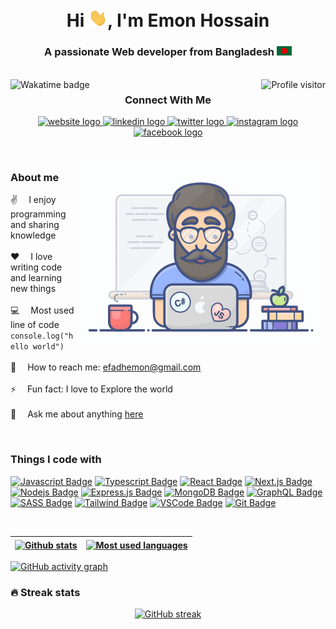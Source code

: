 <h1 align="center">Hi <img src="/assets/hello.gif" alt="Hello gif" width="30"/>, I'm Emon Hossain</h1>

<h3 align="center">A passionate Web developer from Bangladesh <img src="/assets/bangladesh.png" alt="Bangladesh national flag" width="24"/></h3>

<br/>

<a href="https://wakatime.com/@ddc55c54-5b43-4abf-ac5d-999ee1b4fab0">
  <img align="left" src="https://wakatime.com/badge/user/ddc55c54-5b43-4abf-ac5d-999ee1b4fab0.svg" alt="Wakatime badge">
</a>

<a href="https://komarev.com/ghpvc/?username=efadhemon">
  <img align="right" src="https://komarev.com/ghpvc/?username=efadhemon&label=Visitors&color=0e75b6&style=flat" alt="Profile visitor" />
</a>

<h3 align="center">Connect With Me</h3>

<p align="center">

  <a href="https://emonhossain.com">
    <img src="https://img.shields.io/badge/Website-DC143C?style=for-the-badge&logo=medium&logoColor=white" alt="website logo" />
  </a>
  
  <a href="https://linkedin.com/in/efadhemon">
    <img src="https://img.shields.io/badge/LinkedIn-0077B5?style=for-the-badge&logo=linkedin&logoColor=white" alt="linkedin logo" />
  </a>

  <a href="https://twitter.com/efadhemon">
    <img src="https://img.shields.io/badge/Twitter-1DA1F2?style=for-the-badge&logo=twitter&logoColor=white" alt="twitter logo" />
  </a>

  <a href="https://instagram.com/efadhemon">
    <img src="https://img.shields.io/badge/Instagram-fe4164?style=for-the-badge&logo=instagram&logoColor=white" alt="instagram logo" />
  </a>

  <a href="https://facebook.com/efadhemon">
    <img src="https://img.shields.io/badge/Facebook-20BEFF?&style=for-the-badge&logo=facebook&logoColor=white" alt="facebook logo" />
  </a>

</p>

<br />

<img align="right" src="/assets/programmer.gif" alt="Coding gif" width="400px" />

### About me

✌️ &emsp;I enjoy programming and sharing knowledge <br/><br/>
❤️ &emsp;I love writing code and learning new things<br/><br/>
💻 &emsp;Most used line of code `console.log("hello world")` <br/><br/>
📧 &emsp;How to reach me: efadhemon@gmail.com<br/><br/>
⚡ &emsp;Fun fact: I love to Explore the world<br/><br/>
💬 &emsp;Ask me about anything [here](https://github.com/efadhemon/efadhemon/issues)

<p><br/></p>

### Things I code with

[![Javascript Badge](https://img.shields.io/badge/-Javascript-F0DB4F?style=for-the-badge&labelColor=black&logo=javascript&logoColor=F0DB4F)](#) [![Typescript Badge](https://img.shields.io/badge/-Typescript-007acc?style=for-the-badge&labelColor=black&logo=typescript&logoColor=007acc)](#) [![React Badge](https://img.shields.io/badge/-React-61DBFB?style=for-the-badge&labelColor=black&logo=react&logoColor=61DBFB)](#) [![Next.js Badge](https://img.shields.io/badge/next.js-000000?style=for-the-badge&logo=nextdotjs&logoColor=white)](#) [![Nodejs Badge](https://img.shields.io/badge/-Nodejs-3C873A?style=for-the-badge&labelColor=black&logo=node.js&logoColor=3C873A)](#) [![Express.js Badge](https://img.shields.io/badge/Express.js-000000?style=for-the-badge&logo=express&logoColor=white)](#) [![MongoDB Badge](https://img.shields.io/badge/MongoDB-4EA94B?style=for-the-badge&logo=mongodb&logoColor=white)](#) [![GraphQL Badge](https://img.shields.io/badge/-GraphQl-e535ab?style=for-the-badge&labelColor=black&logo=node.js&logoColor=e535ab)](#) [![SASS Badge](https://img.shields.io/badge/Sass-CC6699?style=for-the-badge&logo=sass&logoColor=white)](#) [![Tailwind Badge](https://img.shields.io/badge/Tailwind%20CSS-092749?style=for-the-badge&logo=tailwindcss&logoColor=06B6D4&labelColor=000000)](#) [![VSCode Badge](https://img.shields.io/badge/Visual_Studio-0078d7?style=for-the-badge&logo=visual%20studio&logoColor=white)](#) [![Git Badge](https://img.shields.io/badge/Git-F05032?style=for-the-badge&logo=git&logoColor=white)](#)

<br/>

| <a href="https://github.com/efadhemon"><img align="center" src="https://github-readme-stats.vercel.app/api?username=efadhemon&include_all_commits=true&count_private=true&show_icons=true&hide_border=true&theme=radical&bg_color=1F222E" alt="Github stats" /></a> | <a href="https://github.com/efadhemon"><img align="center" src="https://github-readme-stats.vercel.app/api/top-langs/?username=efadhemon&layout=compact&hide_border=true&theme=radical&bg_color=1F222E" alt="Most used languages" /></a> |
| ------------------------------------------------------------------------------------------------------------------------------------------------------------------------------------------------------------------------------------------------------------------- | ---------------------------------------------------------------------------------------------------------------------------------------------------------------------------------------------------------------------------------------- |

[![GitHub activity graph](https://activity-graph.herokuapp.com/graph?username=efadhemon&bg_color=1F222E&color=f7d747&line=fd428d&point=FFFFFF&hide_border=true)](https://github.com/efadhemon)

### 🔥 Streak stats

<p align="center">
  <a href="https://github.com/efadhemon">
    <img src="https://github-readme-streak-stats.herokuapp.com/?user=efadhemon&theme=radical&hide_border=true&background=1F222E" alt="GitHub streak"/>
  </a>
</p>
